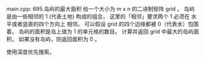 main.cpp:
695.岛屿的最大面积
给一个大小为 m x n 的二进制矩阵 grid 。
岛屿 是由一些相邻的 1 (代表土地) 构成的组合，
这里的「相邻」要求两个 1 必须在 水平或者竖直的四个方向上 相邻。
可以假设 grid 的四个边缘都被 0（代表水）包围着。
岛屿的面积是岛上值为 1 的单元格的数目。
计算并返回 grid 中最大的岛屿面积。
如果没有岛屿，则返回面积为 0 。

使用深度优先搜索。
